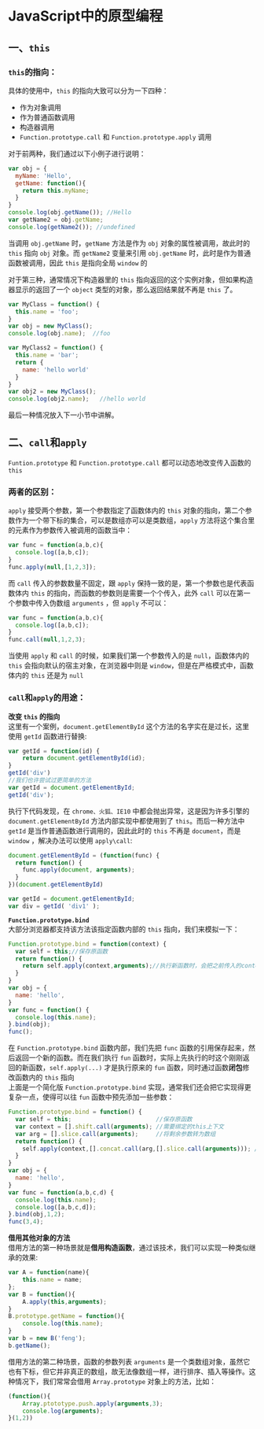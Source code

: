 # JavaScript中的原型编程
## 一、`this`
### `this`的指向：
具体的使用中，`this` 的指向大致可以分为一下四种：  
* 作为对象调用  
* 作为普通函数调用  
* 构造器调用  
* `Function.prototype.call` 和 `Function.prototype.apply` 调用  

对于前两种，我们通过以下小例子进行说明：
```javascript
var obj = {
  myName: 'Hello',
  getName: function(){
    return this.myName;
  }
}
console.log(obj.getName()); //Hello
var getName2 = obj.getName; 
console.log(getName2()); //undefined
```
当调用 `obj.getName` 时，`getName` 方法是作为 `obj` 对象的属性被调用，故此时的 `this` 指向 `obj` 对象。而 `getName2` 变量来引用 `obj.getName` 时，此时是作为普通函数被调用，因此 `this` 是指向全局 `window` 的  

对于第三种，通常情况下构造器里的 `this` 指向返回的这个实例对象，但如果构造器显示的返回了一个 `object` 类型的对象，那么返回结果就不再是 `this` 了。
```javascript
var MyClass = function() {
  this.name = 'foo';
}
var obj = new MyClass();
console.log(obj.name);  //foo

var MyClass2 = function() {
  this.name = 'bar';
  return {
    name: 'hello world'
  }
}
var obj2 = new MyClass();
console.log(obj2.name);   //hello world
```
最后一种情况放入下一小节中讲解。

## 二、`call`和`apply`
`Funtion.prototype` 和 `Function.prototype.call` 都可以动态地改变传入函数的 `this`

### 两者的区别：
`apply` 接受两个参数，第一个参数指定了函数体内的 `this` 对象的指向，第二个参数作为一个带下标的集合，可以是数组亦可以是类数组，`apply` 方法将这个集合里的元素作为参数传入被调用的函数当中：
```javascript
var func = function(a,b,c){
  console.log([a,b,c]);
}
func.apply(null,[1,2,3]);
```
而 `call` 传入的参数数量不固定，跟 `apply` 保持一致的是，第一个参数也是代表函数体内 `this` 的指向，而函数的参数则是需要一个个传入，此外 `call` 可以在第一个参数中传入伪数组 `arguments` ，但 `apply` 不可以：
```javascript
var func = function(a,b,c){
  console.log([a,b,c]);
}
func.call(null,1,2,3);
```
当使用 `apply` 和 `call` 的时候，如果我们第一个参数传入的是 `null`，函数体内的 `this` 会指向默认的宿主对象，在浏览器中则是 `window`，但是在严格模式中，函数体内的 `this` 还是为 `null`

### `call`和`apply`的用途：
**改变 `this` 的指向**  
这里有一个案例，`document.getElementById` 这个方法的名字实在是过长，这里使用 `getId` 函数进行替换:
```javascript
var getId = function(id) {
    return document.getElementById(id);
}
getId('div')
//我们也许尝试过更简单的方法
var getId = document.getElementById;
getId('div');
```
执行下代码发现，在 `chrome、火狐、IE10` 中都会抛出异常，这是因为许多引擎的 `document.getElementById` 方法内部实现中都使用到了 `this`。而后一种方法中 `getId` 是当作普通函数进行调用的，因此此时的 `this` 不再是 `document`，而是 `window` ，解决办法可以使用 `apply\call`:
```javascript
document.getElementById = (function(func) {
  return function() {
    func.apply(document, arguments);
  }
})(document.getElementById)

var getId = document.getElementById;
var div = getId( 'div1' );
```
**`Function.prototype.bind`**  
大部分浏览器都支持该方法该指定函数内部的 `this` 指向，我们来模拟一下：
```javascript
Function.prototype.bind = function(context) {
  var self = this;//保存原函数
  return function() {
    return self.apply(context,arguments);//执行新函数时，会把之前传入的context当作新函数体内的this
  }
}
var obj = {
  name: 'hello',
}
var func = function() {
  console.log(this.name);
}.bind(obj);
func();
```
在 `Function.prototype.bind` 函数内部，我们先把 `func` 函数的引用保存起来，然后返回一个新的函数。而在我们执行 `fun` 函数时，实际上先执行的时这个刚刚返回的新函数，`self.apply(...)` 才是执行原来的 `fun` 函数，同时通过函数**闭包**修改函数内的 `this` 指向   
上面是一个简化版 `Function.prototype.bind` 实现，通常我们还会把它实现得更复杂一点，使得可以往 `fun` 函数中预先添加一些参数：
```javascript
Function.prototype.bind = function() {
  var self = this;                        //保存原函数
  var context = [].shift.call(arguments); //需要绑定的this上下文
  var arg = [].slice.call(arguments);     //将剩余参数转为数组
  return function() {
    self.apply(context,[].concat.call(arg,[].slice.call(arguments))); //将初始参数和新传入参数拼接起来
  }
}
var obj = {
  name: 'hello',
}
var func = function(a,b,c,d) {
  console.log(this.name);
  console.log([a,b,c,d]);
}.bind(obj,1,2);
func(3,4);
```
**借用其他对象的方法**  
借用方法的第一种场景就是**借用构造函数**，通过该技术，我们可以实现一种类似继承的效果:
```javascript
var A = function(name){
    this.name = name;
};
var B = function(){
    A.apply(this,arguments);
}
B.prototype.getName = function(){
    console.log(this.name);
}
var b = new B('feng');
b.getName();
```
借用方法的第二种场景，函数的参数列表 `arguments` 是一个类数组对象，虽然它也有下标，但它并非真正的数组，故无法像数组一样，进行排序、插入等操作。这种情况下，我们常常会借用 `Array.prototype` 对象上的方法，比如：
```javascript
(function(){
	Array.ptototype.push.apply(arguments,3);
    console.log(arguments);
}(1,2))
```
